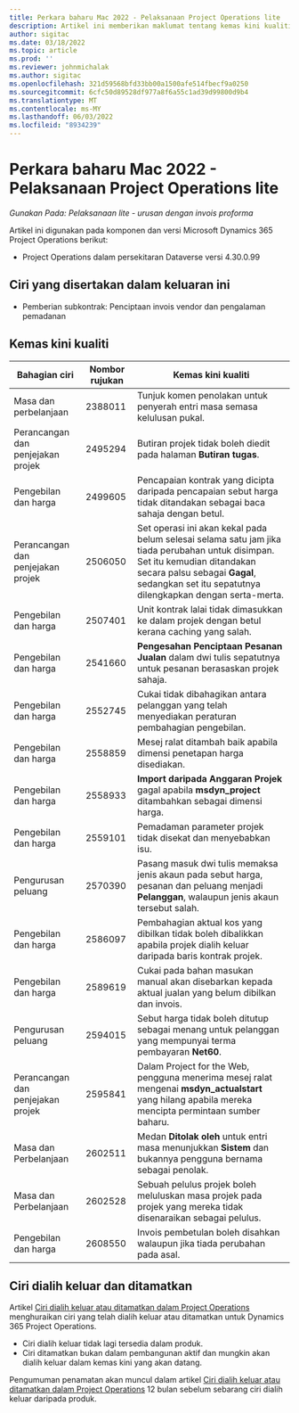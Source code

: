 ```yaml
---
title: Perkara baharu Mac 2022 - Pelaksanaan Project Operations lite
description: Artikel ini memberikan maklumat tentang kemas kini kualiti yang tersedia dalam keluaran Mac 2022 bagi pelaksanaan Project Operations lite.
author: sigitac
ms.date: 03/18/2022
ms.topic: article
ms.prod: ''
ms.reviewer: johnmichalak
ms.author: sigitac
ms.openlocfilehash: 321d59568bfd33bb00a1500afe514fbecf9a0250
ms.sourcegitcommit: 6cfc50d89528df977a8f6a55c1ad39d99800d9b4
ms.translationtype: MT
ms.contentlocale: ms-MY
ms.lasthandoff: 06/03/2022
ms.locfileid: "8934239"
---
```

# <a name="whats-new-march-2022---project-operations-lite-deployment"></a>Perkara baharu Mac 2022 - Pelaksanaan Project Operations lite

_Gunakan Pada: Pelaksanaan lite - urusan dengan invois proforma_

Artikel ini digunakan pada komponen dan versi Microsoft Dynamics 365 Project Operations berikut:

- Project Operations dalam persekitaran Dataverse versi 4.30.0.99

## <a name="features-included-in-this-release"></a>Ciri yang disertakan dalam keluaran ini

- Pemberian subkontrak: Penciptaan invois vendor dan pengalaman pemadanan

## <a name="quality-updates"></a>Kemas kini kualiti

| Bahagian ciri | Nombor rujukan | Kemas kini kualiti |
| --- | --- | --- |
| Masa dan perbelanjaan | 2388011 | Tunjuk komen penolakan untuk penyerah entri masa semasa kelulusan pukal. |
| Perancangan dan penjejakan projek | 2495294 | Butiran projek tidak boleh diedit pada halaman **Butiran tugas**. |
| Pengebilan dan harga | 2499605 | Pencapaian kontrak yang dicipta daripada pencapaian sebut harga tidak ditandakan sebagai baca sahaja dengan betul. |
| Perancangan dan penjejakan projek | 2506050 | Set operasi ini akan kekal pada belum selesai selama satu jam jika tiada perubahan untuk disimpan. Set itu kemudian ditandakan secara palsu sebagai **Gagal**, sedangkan set itu sepatutnya dilengkapkan dengan serta-merta. |
| Pengebilan dan harga | 2507401 | Unit kontrak lalai tidak dimasukkan ke dalam projek dengan betul kerana caching yang salah. |
| Pengebilan dan harga | 2541660 | **Pengesahan Penciptaan Pesanan Jualan** dalam dwi tulis sepatutnya untuk pesanan berasaskan projek sahaja. |
| Pengebilan dan harga | 2552745 | Cukai tidak dibahagikan antara pelanggan yang telah menyediakan peraturan pembahagian pengebilan. |
| Pengebilan dan harga | 2558859 | Mesej ralat ditambah baik apabila dimensi penetapan harga disediakan. |
| Pengebilan dan harga | 2558933 | **Import daripada Anggaran Projek** gagal apabila **msdyn\_project** ditambahkan sebagai dimensi harga. |
| Pengebilan dan harga | 2559101 | Pemadaman parameter projek tidak disekat dan menyebabkan isu. |
| Pengurusan peluang | 2570390 | Pasang masuk dwi tulis memaksa jenis akaun pada sebut harga, pesanan dan peluang menjadi **Pelanggan**, walaupun jenis akaun tersebut salah. |
| Pengebilan dan harga | 2586097 | Pembahagian aktual kos yang dibilkan tidak boleh dibalikkan apabila projek dialih keluar daripada baris kontrak projek. |
| Pengebilan dan harga | 2589619 | Cukai pada bahan masukan manual akan disebarkan kepada aktual jualan yang belum dibilkan dan invois. |
| Pengurusan peluang | 2594015 | Sebut harga tidak boleh ditutup sebagai menang untuk pelanggan yang mempunyai terma pembayaran **Net60**. |
| Perancangan dan penjejakan projek | 2595841 | Dalam Project for the Web, pengguna menerima mesej ralat mengenai **msdyn\_actualstart** yang hilang apabila mereka mencipta permintaan sumber baharu. |
| Masa dan Perbelanjaan | 2602511 | Medan **Ditolak oleh** untuk entri masa menunjukkan **Sistem** dan bukannya pengguna bernama sebagai penolak. |
| Masa dan Perbelanjaan | 2602528 | Sebuah pelulus projek boleh meluluskan masa projek pada projek yang mereka tidak disenaraikan sebagai pelulus. |
| Pengebilan dan harga | 2608550 | Invois pembetulan boleh disahkan walaupun jika tiada perubahan pada asal. |

## <a name="removed-and-deprecated-features"></a>Ciri dialih keluar dan ditamatkan

Artikel [Ciri dialih keluar atau ditamatkan dalam Project Operations](../../whats-new/removed-depreciated-features-project.md) menghuraikan ciri yang telah dialih keluar atau ditamatkan untuk Dynamics 365 Project Operations.

- Ciri dialih keluar tidak lagi tersedia dalam produk.
- Ciri ditamatkan bukan dalam pembangunan aktif dan mungkin akan dialih keluar dalam kemas kini yang akan datang.

Pengumuman penamatan akan muncul dalam artikel [Ciri dialih keluar atau ditamatkan dalam Project Operations](../../whats-new/removed-depreciated-features-project.md) 12 bulan sebelum sebarang ciri dialih keluar daripada produk.
